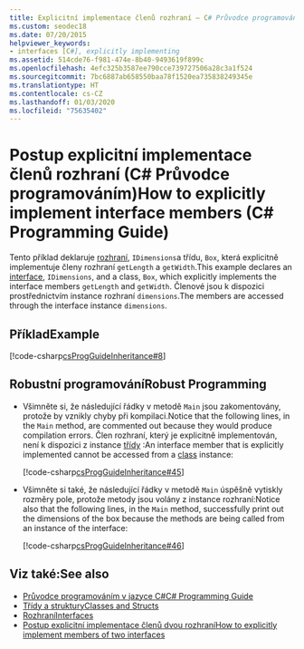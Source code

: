 ```yaml
---
title: Explicitní implementace členů rozhraní – C# Průvodce programováním
ms.custom: seodec18
ms.date: 07/20/2015
helpviewer_keywords:
- interfaces [C#], explicitly implementing
ms.assetid: 514cde76-f981-474e-8b40-9493619f899c
ms.openlocfilehash: 4efc325b3587ee790cce739727506a28c3a1f524
ms.sourcegitcommit: 7bc6887ab658550baa78f1520ea735838249345e
ms.translationtype: HT
ms.contentlocale: cs-CZ
ms.lasthandoff: 01/03/2020
ms.locfileid: "75635402"
---
```

# <a name="how-to-explicitly-implement-interface-members-c-programming-guide"></a><span data-ttu-id="794ca-102">Postup explicitní implementace členů rozhraní (C# Průvodce programováním)</span><span class="sxs-lookup"><span data-stu-id="794ca-102">How to explicitly implement interface members (C# Programming Guide)</span></span>
<span data-ttu-id="794ca-103">Tento příklad deklaruje [rozhraní](../../language-reference/keywords/interface.md), `IDimensions`a třídu, `Box`, která explicitně implementuje členy rozhraní `getLength` a `getWidth`.</span><span class="sxs-lookup"><span data-stu-id="794ca-103">This example declares an [interface](../../language-reference/keywords/interface.md), `IDimensions`, and a class, `Box`, which explicitly implements the interface members `getLength` and `getWidth`.</span></span> <span data-ttu-id="794ca-104">Členové jsou k dispozici prostřednictvím instance rozhraní `dimensions`.</span><span class="sxs-lookup"><span data-stu-id="794ca-104">The members are accessed through the interface instance `dimensions`.</span></span>  
  
## <a name="example"></a><span data-ttu-id="794ca-105">Příklad</span><span class="sxs-lookup"><span data-stu-id="794ca-105">Example</span></span>  
 [!code-csharp[csProgGuideInheritance#8](~/samples/snippets/csharp/VS_Snippets_VBCSharp/csProgGuideInheritance/CS/Inheritance.cs#8)]  
  
## <a name="robust-programming"></a><span data-ttu-id="794ca-106">Robustní programování</span><span class="sxs-lookup"><span data-stu-id="794ca-106">Robust Programming</span></span>  
  
- <span data-ttu-id="794ca-107">Všimněte si, že následující řádky v metodě `Main` jsou zakomentovány, protože by vznikly chyby při kompilaci.</span><span class="sxs-lookup"><span data-stu-id="794ca-107">Notice that the following lines, in the `Main` method, are commented out because they would produce compilation errors.</span></span> <span data-ttu-id="794ca-108">Člen rozhraní, který je explicitně implementován, není k dispozici z instance [třídy](../../language-reference/keywords/class.md) :</span><span class="sxs-lookup"><span data-stu-id="794ca-108">An interface member that is explicitly implemented cannot be accessed from a [class](../../language-reference/keywords/class.md) instance:</span></span>  
  
     [!code-csharp[csProgGuideInheritance#45](~/samples/snippets/csharp/VS_Snippets_VBCSharp/csProgGuideInheritance/CS/Inheritance.cs#45)]  
  
- <span data-ttu-id="794ca-109">Všimněte si také, že následující řádky v metodě `Main` úspěšně vytiskly rozměry pole, protože metody jsou volány z instance rozhraní:</span><span class="sxs-lookup"><span data-stu-id="794ca-109">Notice also that the following lines, in the `Main` method, successfully print out the dimensions of the box because the methods are being called from an instance of the interface:</span></span>  
  
     [!code-csharp[csProgGuideInheritance#46](~/samples/snippets/csharp/VS_Snippets_VBCSharp/csProgGuideInheritance/CS/Inheritance.cs#46)]  
  
## <a name="see-also"></a><span data-ttu-id="794ca-110">Viz také:</span><span class="sxs-lookup"><span data-stu-id="794ca-110">See also</span></span>

- [<span data-ttu-id="794ca-111">Průvodce programováním v jazyce C#</span><span class="sxs-lookup"><span data-stu-id="794ca-111">C# Programming Guide</span></span>](../index.md)
- [<span data-ttu-id="794ca-112">Třídy a struktury</span><span class="sxs-lookup"><span data-stu-id="794ca-112">Classes and Structs</span></span>](../classes-and-structs/index.md)
- [<span data-ttu-id="794ca-113">Rozhraní</span><span class="sxs-lookup"><span data-stu-id="794ca-113">Interfaces</span></span>](./index.md)
- [<span data-ttu-id="794ca-114">Postup explicitní implementace členů dvou rozhraní</span><span class="sxs-lookup"><span data-stu-id="794ca-114">How to explicitly implement members of two interfaces</span></span>](./how-to-explicitly-implement-members-of-two-interfaces.md)
